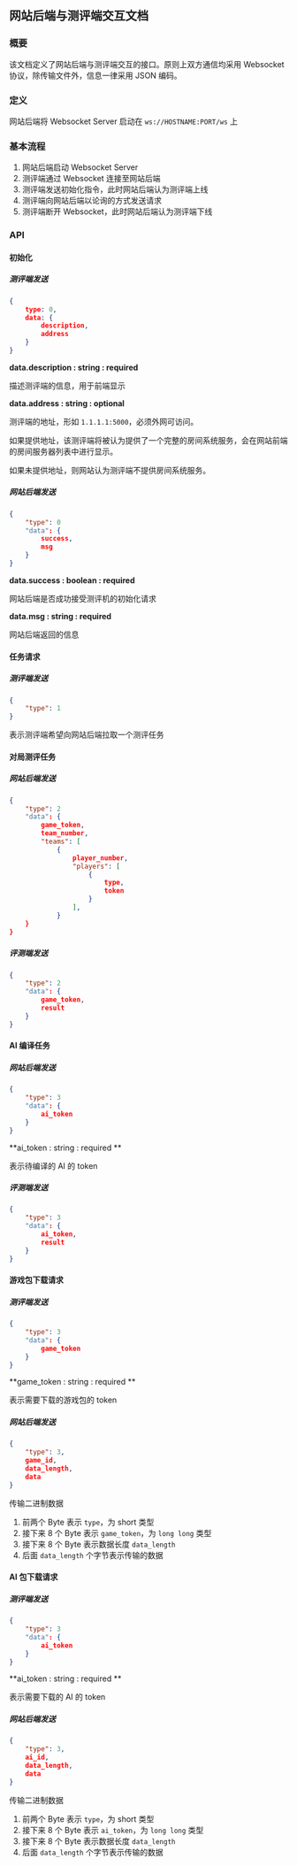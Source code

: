 ## 网站后端与测评端交互文档

### 概要

该文档定义了网站后端与测评端交互的接口。原则上双方通信均采用 Websocket 协议，除传输文件外，信息一律采用 JSON 编码。

### 定义

网站后端将 Websocket Server 启动在 `ws://HOSTNAME:PORT/ws` 上

### 基本流程

1. 网站后端启动 Websocket Server
2. 测评端通过 Websocket 连接至网站后端
3. 测评端发送初始化指令，此时网站后端认为测评端上线
4. 测评端向网站后端以论询的方式发送请求
5. 测评端断开 Websocket，此时网站后端认为测评端下线

### API

#### 初始化

##### 测评端发送

```json
{
    type: 0,
    data: {
 		description,
    	address
	}
}
```

**data.description : string : required**

描述测评端的信息，用于前端显示

**data.address : string : optional**

测评端的地址，形如 `1.1.1.1:5000`，必须外网可访问。

如果提供地址，该测评端将被认为提供了一个完整的房间系统服务，会在网站前端的房间服务器列表中进行显示。

如果未提供地址，则网站认为测评端不提供房间系统服务。

##### 网站后端发送

```json
{
    "type": 0
    "data": {
    	success,
    	msg
	}
}
```

**data.success : boolean : required**

网站后端是否成功接受测评机的初始化请求

**data.msg : string : required**

网站后端返回的信息


#### 任务请求

##### 测评端发送

```json
{
    "type": 1
}
```

表示测评端希望向网站后端拉取一个测评任务

#### 对局测评任务

##### 网站后端发送

```json
{
    "type": 2
    "data": {
		game_token,
    	team_number,
    	"teams": [
    		{
				player_number,
    			"players": [
    				{
						type,
    					token
					}
    			],
			}
	}
}
```

##### 评测端发送

```json
{
    "type": 2
    "data": {
		game_token,
		result
	}
}
```

#### AI 编译任务

##### 网站后端发送

```json
{
    "type": 3
    "data": {
		ai_token
	}
}
```

**ai_token : string : required **

表示待编译的 AI 的 token

##### 评测端发送

```json
{
    "type": 3
    "data": {
		ai_token,
		result
	}
}
```

#### 游戏包下载请求

##### 测评端发送

```json
{
    "type": 3
    "data": {
		game_token
	}
}
```

**game_token : string : required **

表示需要下载的游戏包的 token

##### 网站后端发送

```json
{
    "type": 3,
    game_id,
    data_length,
    data
}
```

传输二进制数据

1. 前两个 Byte 表示 `type`，为 short 类型
2. 接下来 8 个 Byte 表示 `game_token`，为 `long long` 类型
3. 接下来 8 个 Byte 表示数据长度 `data_length`
4. 后面 `data_length` 个字节表示传输的数据

#### AI 包下载请求

##### 测评端发送

```json
{
    "type": 3
    "data": {
		ai_token
	}
}
```

**ai_token : string : required **

表示需要下载的 AI 的 token

##### 网站后端发送

```json
{
    "type": 3,
    ai_id,
    data_length,
    data
}
```

传输二进制数据

1. 前两个 Byte 表示 `type`，为 short 类型
2. 接下来 8 个 Byte 表示 `ai_token`，为 `long long` 类型
3. 接下来 8 个 Byte 表示数据长度 `data_length`
4. 后面 `data_length` 个字节表示传输的数据

